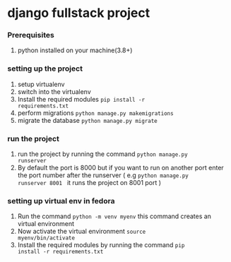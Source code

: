 # django fullstack project

### Prerequisites
1. python installed on your machine(3.8+)

### setting up the project
1. setup virtualenv
2. switch into the virtualenv
3. Install the required modules <code>pip install -r requirements.txt</code>
4. perform migrations <code>python manage.py makemigrations</code>
5. migrate the database <code>python manage.py migrate</code>

### run the project
1. run the project by running the command <code>python manage.py runserver</code>
2. By default the port is 8000 but if you want to run on another port enter the port number after the runserver ( e.g <code>python manage.py runserver 8001 </code> it runs the project on 8001 port )

### setting up virtual env in fedora
1. Run the command <code>python -m venv myenv</code> this command creates an virtual environment
2. Now activate the virtual environment <code>source myenv/bin/activate</code>
3. Install the required modules by running the command <code>pip install -r requirements.txt</code>
